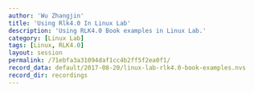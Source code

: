 ```yaml
---
author: 'Wu Zhangjin'
title: 'Using Rlk4.0 In Linux Lab'
description: 'Using RLK4.0 Book examples in Linux Lab.'
category: [Linux Lab]
tags: [Linux, RLK4.0]
layout: session
permalink: /71ebfa3a31094daf1cc4b2ff5f2ea0f1/
record_data: default/2017-08-20/linux-lab-rlk4.0-book-examples.nvs
record_dir: recordings
---
```

